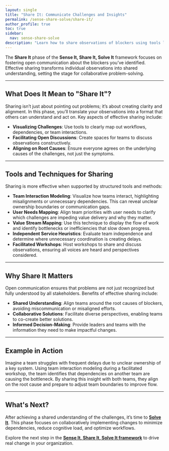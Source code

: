 ```yaml
---
layout: single
title: "Share It: Communicate Challenges and Insights"
permalink: /sense-share-solve/share-it/
author_profile: true
toc: true
sidebar:
  nav: sense-share-solve
description: "Learn how to share observations of blockers using tools like team interaction modeling and value stream mapping, fostering a shared understanding of challenges."
---
```


The **Share It** phase of the **Sense It, Share It, Solve It** framework focuses on fostering open communication about the blockers you’ve identified. Effective sharing transforms individual observations into shared understanding, setting the stage for collaborative problem-solving.

---

## What Does It Mean to "Share It"?

Sharing isn’t just about pointing out problems; it’s about creating clarity and alignment. In this phase, you’ll translate your observations into a format that others can understand and act on. Key aspects of effective sharing include:

- **Visualizing Challenges**: Use tools to clearly map out workflows, dependencies, or team interactions.
- **Facilitating Open Discussions**: Create spaces for teams to discuss observations constructively.
- **Aligning on Root Causes**: Ensure everyone agrees on the underlying causes of the challenges, not just the symptoms.

---

## Tools and Techniques for Sharing

Sharing is more effective when supported by structured tools and methods:

- **Team Interaction Modeling**: Visualize how teams interact, highlighting misalignments or unnecessary dependencies. This can reveal unclear ownership boundaries or communication gaps.
- **User Needs Mapping**: Align team priorities with user needs to clarify which challenges are impeding value delivery and why they matter.
- **Value Stream Mapping**: Use this technique to display the flow of work and identify bottlenecks or inefficiencies that slow down progress.
- **Independent Service Heuristics**: Evaluate team independence and determine where unnecessary coordination is creating delays.
- **Facilitated Workshops**: Host workshops to share and discuss observations, ensuring all voices are heard and perspectives considered.

---

## Why Share It Matters

Open communication ensures that problems are not just recognized but fully understood by all stakeholders. Benefits of effective sharing include:

- **Shared Understanding**: Align teams around the root causes of blockers, avoiding miscommunication or misaligned efforts.
- **Collaborative Solutions**: Facilitate diverse perspectives, enabling teams to co-create better solutions.
- **Informed Decision-Making**: Provide leaders and teams with the information they need to make impactful changes.

---

## Example in Action

Imagine a team struggles with frequent delays due to unclear ownership of a key system. Using team interaction modeling during a facilitated workshop, the team identifies that dependencies on another team are causing the bottleneck. By sharing this insight with both teams, they align on the root cause and prepare to adjust team boundaries to improve flow.

---

## What's Next?

After achieving a shared understanding of the challenges, it’s time to **[Solve It](/sense-share-solve/solve-it/)**. This phase focuses on collaboratively implementing changes to minimize dependencies, reduce cognitive load, and optimize workflows.

Explore the next step in the **[Sense It, Share It, Solve It framework](/sense-share-solve/)** to drive real change in your organization.
